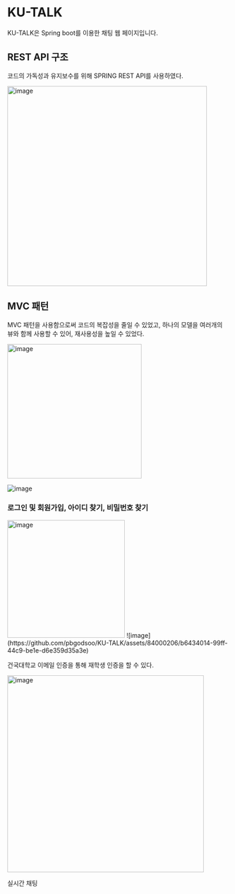 # KU-TALK

KU-TALK은 Spring boot를 이용한 채팅 웹 페이지입니다.

## REST API 구조
코드의 가독성과 유지보수를 위해 SPRING REST API를 사용하였다.

<img width="452" alt="image" src="https://github.com/pbgodsoo/KU-TALK/assets/84000206/6131a935-cda7-4087-8eed-2386dffe0ae4">

## MVC 패턴
MVC 패턴을 사용함으로써 코드의 복잡성을 줄일 수 있었고, 하나의 모델을 여러개의 뷰와 함께 사용할 수 있어, 재사용성을 높일 수 있었다.

<img width="304" alt="image" src="https://github.com/pbgodsoo/KU-TALK/assets/84000206/c91ccdc2-71ef-47d7-b9f4-ee2773aa8c42">

![image](https://github.com/pbgodsoo/KU-TALK/assets/84000206/4d69afb4-0be5-4eb7-8490-b14fd33ce9d7)
### 로그인 및 회원가입, 아이디 찾기, 비밀번호 찾기

<img width="266" alt="image" src="https://github.com/pbgodsoo/KU-TALK/assets/84000206/95044a43-c603-4fda-ad9f-2063e2677562">
![image](https://github.com/pbgodsoo/KU-TALK/assets/84000206/b6434014-99ff-44c9-be1e-d6e359d35a3e)


건국대학교 이메일 인증을 통해 재학생 인증을 할 수 있다.

<img width="445" alt="image" src="https://github.com/pbgodsoo/KU-TALK/assets/84000206/c974d98f-ea7f-4fb9-aa39-6f13912e8295">

실시간 채팅
